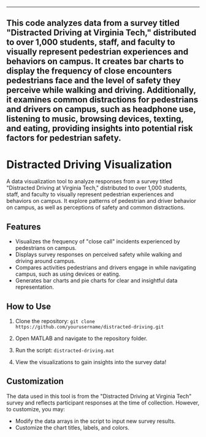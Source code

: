 ----------------------------------------------------------------------------
This code analyzes data from a survey titled "Distracted Driving at Virginia Tech," distributed to over 1,000 students, staff, and faculty to visually represent pedestrian experiences and behaviors on campus. It creates bar charts to display the frequency of close encounters pedestrians face and the level of safety they perceive while walking and driving. Additionally, it examines common distractions for pedestrians and drivers on campus, such as headphone use, listening to music, browsing devices, texting, and eating, providing insights into potential risk factors for pedestrian safety.
----------------------------------------------------------------------------
# Distracted Driving Visualization

A data visualization tool to analyze responses from a survey titled "Distracted Driving at Virginia Tech," distributed to over 1,000 students, staff, and faculty to visually represent pedestrian experiences and behaviors on campus. It explore patterns of pedestrian and driver behavior on campus, as well as perceptions of safety and common distractions.

## Features

- Visualizes the frequency of "close call" incidents experienced by pedestrians on campus.
- Displays survey responses on perceived safety while walking and driving around campus.
- Compares activities pedestrians and drivers engage in while navigating campus, such as using devices or eating.
- Generates bar charts and pie charts for clear and insightful data representation.

## How to Use

1. Clone the repository:
`git clone https://github.com/yourusername/distracted-driving.git`

2. Open MATLAB and navigate to the repository folder.

3. Run the script:
`distracted-driving.mat`

4. View the visualizations to gain insights into the survey data!

## Customization

The data used in this tool is from the "Distracted Driving at Virginia Tech" survey and reflects participant responses at the time of collection. However, to customize, you may:

- Modify the data arrays in the script to input new survey results.
- Customize the chart titles, labels, and colors.
